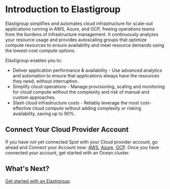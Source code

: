 # Introduction to Elastigroup

Elastigroup simplifies and automates cloud infrastructure for scale-out applications running in AWS, Azure, and GCP, freeing operations teams from the burdens of infrastructure management. It continuously analyzes your resource usage and provides autoscaling groups that optimize compute resources to ensure availability and meet resource demands using the lowest-cost compute options.

Elastigroup enables you to:
* Deliver application performance & availability - Use advanced analytics and automation to ensure that applications always have the resources they need, without interruption.
* Simplify cloud operations - Manage provisioning, scaling and monitoring for cloud compute without the complexity and risk of manual and custom approaches.
* Slash cloud infrastructure costs - Reliably leverage the most cost-effective cloud compute without adding complexity or risking availability, saving up to 90%.

## Connect Your Cloud Provider Account

If you have not yet connected Spot with your Cloud provider account, go ahead and Connect your Account now: [AWS](connect-your-cloud-provider/aws-account.md), [Azure](connect-your-cloud-provider/azure-account.md), [GCP](connect-your-cloud-provider/gcp-project.md).  Once you have connected your account, get started with an Ocean cluster.

## What's Next?

[Get started with an Elastigroup](elastigroup/getting-started/)
